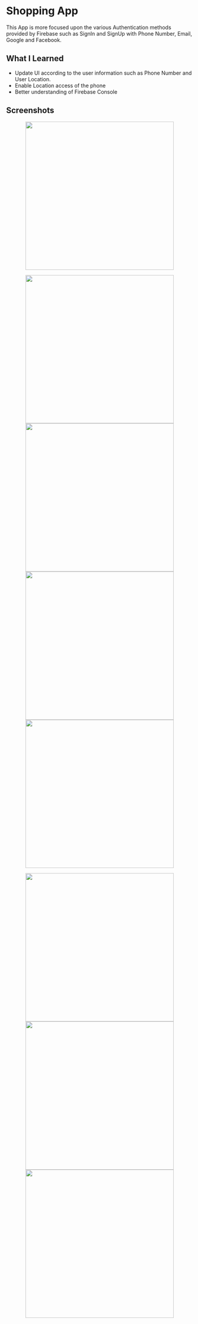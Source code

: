 # Shopping App

This App is more focused upon the various Authentication methods provided by Firebase such as SignIn and SignUp with Phone Number, Email, Google and Facebook.
## What I Learned

- Update UI according to the user information such as Phone Number and User Location.
- Enable Location access of the phone
- Better understanding of Firebase Console

## Screenshots

<p align="center"> 
<img src = 'https://github.com/ChammounC/images/blob/master/ShoppingApp/1_Splash.png' height = "400">
</p>

<p align="center">
<img src = 'https://github.com/ChammounC/images/blob/master/ShoppingApp/3_SignUp_Page.png' height = "400">
<img src = 'https://github.com/ChammounC/images/blob/master/ShoppingApp/2_SignIn_Page.png' height = "400">
<img src = 'https://github.com/ChammounC/images/blob/master/ShoppingApp/4_Otp_Page.png' height = "400">
<img src = 'https://github.com/ChammounC/images/blob/master/ShoppingApp/5_Location_Page.png' height = "400">
</p>

<p align="center">
<img src = 'https://github.com/ChammounC/images/blob/master/ShoppingApp/6_HomePage_1.png' height = "400">
<img src = 'https://github.com/ChammounC/images/blob/master/ShoppingApp/7_HomePage_2.png' height = "400">
<img src = 'https://github.com/ChammounC/images/blob/master/ShoppingApp/8_HomePage_3.png' height = "400">
</p>
